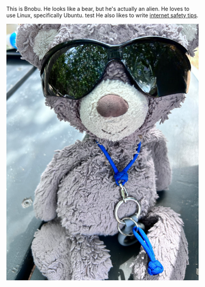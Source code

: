 


This is Bnobu. He looks like a bear, but he's actually an alien. He loves to use Linux, specifically Ubuntu.
test
He also likes to write [internet safety tips](https://bnobu.com/tips). 

![alt text](https://github.com/bnobu/bnobu.github.io/blob/main/bn.png?raw=true)
